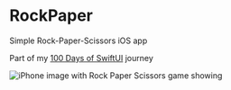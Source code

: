 # RockPaper
Simple Rock-Paper-Scissors iOS app

Part of my [100 Days of SwiftUI](https://www.hackingwithswift.com/100/swiftui) journey

![iPhone image with Rock Paper Scissors game showing](https://i.imgur.com/3JYwhPK.png)
